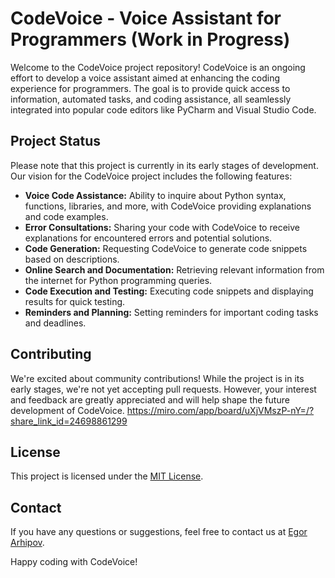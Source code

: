 # CodeVoice - Voice Assistant for Programmers (Work in Progress)

Welcome to the CodeVoice project repository! CodeVoice is an ongoing effort to develop a voice assistant aimed at enhancing the coding experience for programmers. The goal is to provide quick access to information, automated tasks, and coding assistance, all seamlessly integrated into popular code editors like PyCharm and Visual Studio Code.

## Project Status

Please note that this project is currently in its early stages of development. Our vision for the CodeVoice project includes the following features:

- **Voice Code Assistance:** Ability to inquire about Python syntax, functions, libraries, and more, with CodeVoice providing explanations and code examples.
- **Error Consultations:** Sharing your code with CodeVoice to receive explanations for encountered errors and potential solutions.
- **Code Generation:** Requesting CodeVoice to generate code snippets based on descriptions.
- **Online Search and Documentation:** Retrieving relevant information from the internet for Python programming queries.
- **Code Execution and Testing:** Executing code snippets and displaying results for quick testing.
- **Reminders and Planning:** Setting reminders for important coding tasks and deadlines.

## Contributing

We're excited about community contributions! While the project is in its early stages, we're not yet accepting pull requests. However, your interest and feedback are greatly appreciated and will help shape the future development of CodeVoice.
https://miro.com/app/board/uXjVMszP-nY=/?share_link_id=24698861299

## License

This project is licensed under the [MIT License](LICENSE).

## Contact

If you have any questions or suggestions, feel free to contact us at [Egor Arhipov](https://t.me/Eg_Arh).

Happy coding with CodeVoice!
